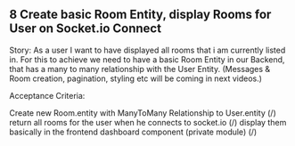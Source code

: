 ## 8 Create basic Room Entity, display Rooms for User on Socket.io Connect

Story: As a user I want to have displayed all rooms that i am currently listed in. 
For this to achieve we need to have a basic Room Entity in our Backend, 
that has a many to many relationship with the User Entity. 
(Messages & Room creation, pagination, styling etc will be coming in next videos.)

Acceptance Criteria:

Create new Room.entity with ManyToMany Relationship to User.entity (/)
return all rooms for the user when he connects to socket.io (/)
display them basically in the frontend dashboard component (private module) (/)